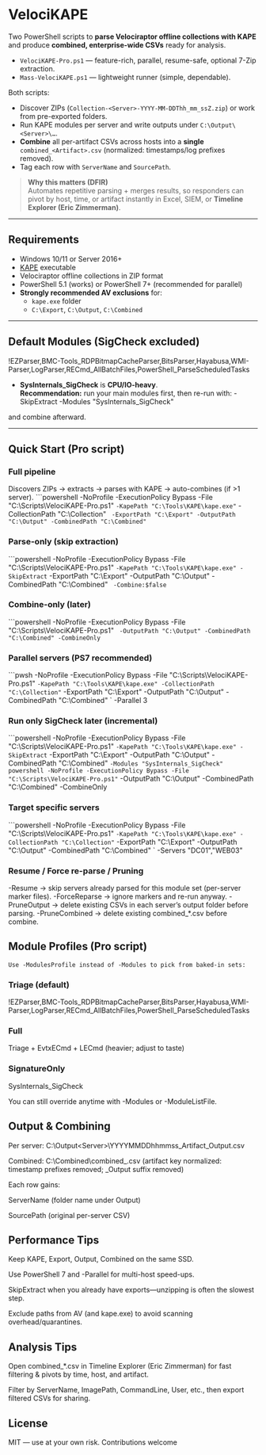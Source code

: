 # VelociKAPE

Two PowerShell scripts to **parse Velociraptor offline collections with KAPE** and produce **combined, enterprise-wide CSVs** ready for analysis.

- `VelociKAPE-Pro.ps1` — feature-rich, parallel, resume-safe, optional 7-Zip extraction.
- `Mass-VelociKAPE.ps1` — lightweight runner (simple, dependable).

Both scripts:
- Discover ZIPs (`Collection-<Server>-YYYY-MM-DDThh_mm_ssZ.zip`) or work from pre-exported folders.
- Run KAPE modules per server and write outputs under `C:\Output\<Server>\…`.
- **Combine** all per-artifact CSVs across hosts into a **single** `combined_<Artifact>.csv` (normalized: timestamps/log prefixes removed).
- Tag each row with `ServerName` and `SourcePath`.

> **Why this matters (DFIR)**  
> Automates repetitive parsing + merges results, so responders can pivot by host, time, or artifact instantly in Excel, SIEM, or **Timeline Explorer (Eric Zimmerman)**.

---

## Requirements

- Windows 10/11 or Server 2016+
- [KAPE](https://www.kroll.com/en/services/cyber-risk/incident-response-litigation-support/kroll-artifact-parser-extractor-kape) executable
- Velociraptor offline collections in ZIP format
- PowerShell 5.1 (works) or PowerShell 7+ (recommended for parallel)
- **Strongly recommended AV exclusions** for:
  - `kape.exe` folder
  - `C:\Export`, `C:\Output`, `C:\Combined`

---

## Default Modules (SigCheck excluded)

!EZParser,BMC-Tools_RDPBitmapCacheParser,BitsParser,Hayabusa,WMI-Parser,LogParser,RECmd_AllBatchFiles,PowerShell_ParseScheduledTasks


- **SysInternals_SigCheck** is **CPU/IO-heavy**.  
  **Recommendation:** run your main modules first, then re-run with:
-SkipExtract -Modules "SysInternals_SigCheck"

and combine afterward.

---

## Quick Start (Pro script)

### Full pipeline
Discovers ZIPs → extracts → parses with KAPE → auto-combines (if >1 server).
```powershell -NoProfile -ExecutionPolicy Bypass -File "C:\Scripts\VelociKAPE-Pro.ps1" `
-KapePath "C:\Tools\KAPE\kape.exe" `
-CollectionPath "C:\Collection" `
-ExportPath "C:\Export" -OutputPath "C:\Output" -CombinedPath "C:\Combined"`

### Parse-only (skip extraction)

```powershell -NoProfile -ExecutionPolicy Bypass -File "C:\Scripts\VelociKAPE-Pro.ps1" `
  -KapePath "C:\Tools\KAPE\kape.exe" -SkipExtract `
  -ExportPath "C:\Export" -OutputPath "C:\Output" -CombinedPath "C:\Combined" `
  -Combine:$false`

### Combine-only (later)
```powershell -NoProfile -ExecutionPolicy Bypass -File "C:\Scripts\VelociKAPE-Pro.ps1" `
  -OutputPath "C:\Output" -CombinedPath "C:\Combined" -CombineOnly`

### Parallel servers (PS7 recommended)

```pwsh -NoProfile -ExecutionPolicy Bypass -File "C:\Scripts\VelociKAPE-Pro.ps1" `
  -KapePath "C:\Tools\KAPE\kape.exe" -CollectionPath "C:\Collection" `
  -ExportPath "C:\Export" -OutputPath "C:\Output" -CombinedPath "C:\Combined" `
  -Parallel 3

### Run only SigCheck later (incremental)
```powershell -NoProfile -ExecutionPolicy Bypass -File "C:\Scripts\VelociKAPE-Pro.ps1" `
  -KapePath "C:\Tools\KAPE\kape.exe" -SkipExtract `
  -ExportPath "C:\Export" -OutputPath "C:\Output" -CombinedPath "C:\Combined" `
  -Modules "SysInternals_SigCheck"
powershell -NoProfile -ExecutionPolicy Bypass -File "C:\Scripts\VelociKAPE-Pro.ps1" `
  -OutputPath "C:\Output" -CombinedPath "C:\Combined" -CombineOnly

### Target specific servers
```powershell -NoProfile -ExecutionPolicy Bypass -File "C:\Scripts\VelociKAPE-Pro.ps1" `
  -KapePath "C:\Tools\KAPE\kape.exe" -CollectionPath "C:\Collection" `
  -ExportPath "C:\Export" -OutputPath "C:\Output" -CombinedPath "C:\Combined" `
  -Servers "DC01","WEB03"

### Resume / Force re-parse / Pruning
-Resume → skip servers already parsed for this module set (per-server marker files).
-ForceReparse → ignore markers and re-run anyway.
-PruneOutput → delete existing CSVs in each server’s output folder before parsing.
-PruneCombined → delete existing combined_*.csv before combine.

## Module Profiles (Pro script)
`Use -ModulesProfile instead of -Modules to pick from baked-in sets:`

### Triage (default)
!EZParser,BMC-Tools_RDPBitmapCacheParser,BitsParser,Hayabusa,WMI-Parser,LogParser,RECmd_AllBatchFiles,PowerShell_ParseScheduledTasks

### Full
Triage + EvtxECmd + LECmd (heavier; adjust to taste)

### SignatureOnly
SysInternals_SigCheck

You can still override anytime with -Modules or -ModuleListFile.


## Output & Combining
Per server: C:\Output\<Server>\YYYYMMDDhhmmss_Artifact_Output.csv

Combined: C:\Combined\combined_<Artifact>.csv
(artifact key normalized: timestamp prefixes removed; _Output suffix removed)

Each row gains:

ServerName (folder name under Output)

SourcePath (original per-server CSV)

## Performance Tips
Keep KAPE, Export, Output, Combined on the same SSD.

Use PowerShell 7 and -Parallel for multi-host speed-ups.

SkipExtract when you already have exports—unzipping is often the slowest step.

Exclude paths from AV (and kape.exe) to avoid scanning overhead/quarantines.

## Analysis Tips
Open combined_*.csv in Timeline Explorer (Eric Zimmerman) for fast filtering & pivots by time, host, and artifact.

Filter by ServerName, ImagePath, CommandLine, User, etc., then export filtered CSVs for sharing.

## License
MIT — use at your own risk. Contributions welcome
